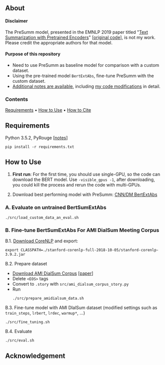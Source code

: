 ## About

#### Disclaimer
The PreSumm model, presented in the EMNLP 2019 paper titled "[Text Summarization with Pretrained Encoders](https://arxiv.org/abs/1908.08345)" [[original code](https://www.github.com/nlpyang/PreSumm)], is not my work. Please credit the appropriate authors for that model.

#### Purpose of this repository
* Need to use PreSumm as baseline model for comparison with a custom dataset.
* Using the pre-trained model `BertExtAbs`, fine-tune PreSumm with the custom dataset.
* [Additional notes are available](./README_notes.md), including [my code modifications](./README_notes.md#my-modifications) in detail.

### Contents
[Requirements](#requirements) • [How to Use](#how-to-use) • [How to Cite](#acknowledgement)

## Requirements
Python 3.5.2, PyRouge [[notes](./README_notes.md)]

```
pip install -r requirements.txt
```

## How to Use
1. **First run**: For the first time, you should use single-GPU, so the code can download the BERT model. Use ``-visible_gpus -1``, after downloading, you could kill the process and rerun the code with multi-GPUs.

2. Download best performing model with PreSumm: [CNN/DM BertExtAbs](https://drive.google.com/open?id=1-IKVCtc4Q-BdZpjXc4s70_fRsWnjtYLr)

### A. Evaluate on untrained BertSumExtAbs 
```
./src/load_custom_data_an_eval.sh
```

### B. Fine-tune BertSumExtAbs For AMI DialSum Meeting Corpus

B.1. [Download CoreNLP](https://stanfordnlp.github.io/CoreNLP) and export:
```
export CLASSPATH=./stanford-corenlp-full-2018-10-05/stanford-corenlp-3.9.2.jar
```

B.2. Prepare dataset
* [Download AMI DialSum Corpus](https://github.com/MiuLab/DialSum) [[paper](arxiv.org/abs/1809.05715)]
* Delete `<EOS>` tags
* Convert to `.story` with `src/ami_dialsum_corpus_story.py`
* Run
    ```
    ./src/prepare_amidialsum_data.sh
    ```

B.3. Fine-tune model with AMI DIalSum dataset (modified settings such as `train_steps`, `lrbert`, `lrdec`, `warmup*`, ...)
```
./src/fine_tuning.sh
```

B.4. Evaluate
```
./src/eval.sh
```

## Acknowledgement

